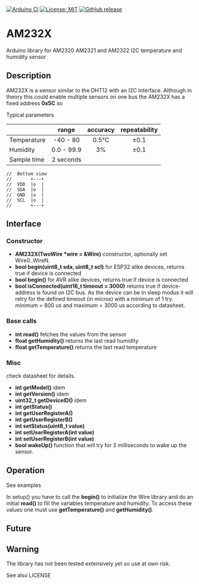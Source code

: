 
[![Arduino CI](https://github.com/RobTillaart/AM232X/workflows/Arduino%20CI/badge.svg)](https://github.com/marketplace/actions/arduino_ci)
[![License: MIT](https://img.shields.io/badge/license-MIT-green.svg)](https://github.com/RobTillaart/AM232X/blob/master/LICENSE)
[![GitHub release](https://img.shields.io/github/release/RobTillaart/AM232X.svg?maxAge=3600)](https://github.com/RobTillaart/AM232X/releases)

# AM232X

Arduino library for AM2320 AM2321 and AM2322 I2C temperature and humidity sensor


## Description

AM232X is a sensor similar to the DHT12 with an I2C interface. 
Although in theory this could enable multiple sensors on one bus
the AM232X has a fixed address **0x5C** so 

Typical parameters

|        |  range | accuracy | repeatability
|:-------|:------:|:------:|:------:|
| Temperature | -40 - 80   | 0.5°C  | ±0.1 |
| Humidity    | 0.0 - 99.9 | 3%     | ±0.1 |
| Sample time | 2 seconds  |        |      |


```
//  Bottom view 
//       +---+
//  VDD  |o  |
//  SDA  |o  |
//  GND  |o  |
//  SCL  |o  |
//       +---+
```


## Interface

### Constructor

- **AM232X(TwoWire \*wire = &Wire)** constructor, optionally set Wire0..WireN.
- **bool begin(uint8_t sda, uint8_t scl)** for ESP32 alike devices, returns true if device is connected
- **bool begin()** for AVR alike devices, returns true if device is connected
- **bool isConnected(uint16_t timeout = 3000)** returns true if device-address is found on I2C bus. As the device can be in sleep modus it will retry for the defined timeout (in micros) with a minimum of 1 try. minimum = 800 us and maximum = 3000 us according to datasheet.


### Base calls

- **int read()** fetches the values from the sensor
- **float getHumidity()** returns the last read humidity
- **float getTemperature()** returns the last read temperature


### Misc

check datasheet for details.

- **int getModel()** idem
- **int getVersion()** idem
- **uint32_t getDeviceID()** idem
- **int getStatus()**
- **int getUserRegisterA()**
- **int getUserRegisterB()**
- **int setStatus(uint8_t value)**
- **int setUserRegisterA(int value)**
- **int setUserRegisterB(int value)**
- **bool wakeUp()** function that will try for 3 milliseconds to wake up the sensor.

## Operation

See examples

In setup() you have to call the **begin()** to initialize 
the Wire library and do an initial **read()** to fill the 
variables temperature and humidity. 
To access these values one must use **getTemperature()** and **getHumidity()**. 


## Future



## Warning

The library has not been tested extensively yet so use at own risk.

See also LICENSE
